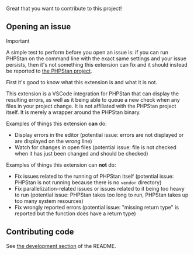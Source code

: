 Great that you want to contribute to this project!

## Opening an issue

> [!IMPORTANT]
> A simple test to perform before you open an issue is: if you can run PHPStan on the command line with the exact same settings and your issue persists, then it's not something this extension can fix and it should instead be reported to [the PHPStan project](https://github.com/phpstan/phpstan/issues).

First it's good to know what this extension is and what it is not.

This extension is a VSCode integration for PHPStan that can display the resulting errors, as well as it being able to queue a new check when any files in your project change. It is not affiliated with the PHPStan project itself. It is merely a wrapper around the PHPStan binary.

Examples of things this extension **can** do:

-   Display errors in the editor (potential issue: errors are not displayed or are displayed on the wrong line)
-   Watch for changes in open files (potential issue: file is not checked when it has just been changed and should be checked)

Examples of things this extension can **not** do:

-   Fix issues related to the running of PHPStan itself (potential issue: PHPStan is not running because there is no `vendor` directory)
-   Fix parallelization-related issues or issues related to it being too heavy to run (potential issue: PHPStan takes too long to run, PHPStan takes up too many system resources)
-   Fix wrongly reported errors (potential issue: "missing return type" is reported but the function does have a return type)

## Contributing code

See [the development section](https://github.com/SanderRonde/phpstan-vscode#development) of the README.
